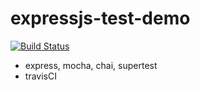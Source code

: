 # expressjs-test-demo

[![Build Status](https://travis-ci.org/comicat-hu/expressjs-test-demo.svg?branch=master)](https://travis-ci.org/comicat-hu/expressjs-test-demo)

* express, mocha, chai, supertest 
* travisCI

